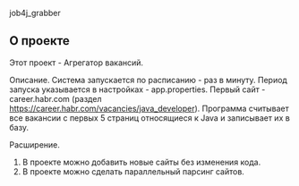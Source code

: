 job4j\_grabber

## О проекте

Этот проект - Агрегатор вакансий.

Описание.
Система запускается по расписанию - раз в минуту.  Период запуска указывается в настройках - app.properties.
Первый сайт - career.habr.com (раздел https://career.habr.com/vacancies/java_developer).
Программа считывает все вакансии c первых 5 страниц относящиеся к Java и записывает их в базу.

Расширение.
1. В проекте можно добавить новые сайты без изменения кода.
2. В проекте можно сделать параллельный парсинг сайтов.